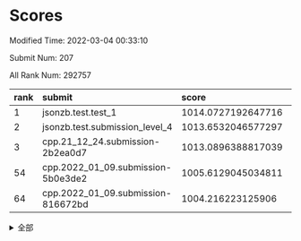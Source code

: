# Scores

Modified Time: 2022-03-04 00:33:10

Submit Num: 207

All Rank Num: 292757

| rank |               submit               |       score        |       sigma        | pk_num |
| :--- | :--------------------------------- | :----------------- | :----------------- | :----- |
| 1    | jsonzb.test.test_1                 | 1014.0727192647716 | 0.8120988011639011 | 5655   |
| 2    | jsonzb.test.submission_level_4     | 1013.6532046577297 | 0.835750173563898  | 5655   |
| 3    | cpp.21_12_24.submission-2b2ea0d7   | 1013.0896388817039 | 0.7690202579847171 | 5649   |
| 54   | cpp.2022_01_09.submission-5b0e3de2 | 1005.6129045034811 | 0.728378375762158  | 5658   |
| 64   | cpp.2022_01_09.submission-816672bd | 1004.216223125906  | 0.7079570277266019 | 5653   |


<details>
<summary>全部</summary>

| rank |                 submit                 |       score        |       sigma        | pk_num |
| :--- | :------------------------------------- | :----------------- | :----------------- | :----- |
| 1    | jsonzb.test.test_1                     | 1014.0727192647716 | 0.8120988011639011 | 5655   |
| 2    | jsonzb.test.submission_level_4         | 1013.6532046577297 | 0.835750173563898  | 5655   |
| 3    | cpp.21_12_24.submission-2b2ea0d7       | 1013.0896388817039 | 0.7690202579847171 | 5649   |
| 4    | gobigger.level_3.submission_level_3_30 | 1011.3807045166824 | 0.7587548526698571 | 5656   |
| 5    | gobigger.level_3.submission_level_3_38 | 1011.1251282939149 | 0.7597242379352517 | 5662   |
| 6    | gobigger.level_3.submission_level_3_42 | 1011.124176637414  | 0.7548084348871686 | 5651   |
| 7    | gobigger.level_3.submission_level_3_31 | 1010.8633700297031 | 0.7660433098520517 | 5656   |
| 8    | gobigger.level_3.submission_level_3_29 | 1010.851839375589  | 0.7642900553039439 | 5652   |
| 9    | gobigger.level_3.submission_level_3_4  | 1010.8455022241935 | 0.7607678459576401 | 5657   |
| 10   | gobigger.level_3.submission_level_3_47 | 1010.8078939611971 | 0.7560516190357532 | 5657   |
| 11   | gobigger.level_3.submission_level_3_14 | 1010.7408835037812 | 0.7459354658682448 | 5657   |
| 12   | gobigger.level_3.submission_level_3_39 | 1010.6622412983586 | 0.7846654064127025 | 5659   |
| 13   | gobigger.level_3.submission_level_3_16 | 1010.5527164433983 | 0.7552677264363148 | 5653   |
| 14   | gobigger.level_3.submission_level_3_13 | 1010.5394072904876 | 0.7634566703110871 | 5651   |
| 15   | gobigger.level_3.submission_level_3_7  | 1010.5213015248123 | 0.7589092789941174 | 5660   |
| 16   | gobigger.level_3.submission_level_3_3  | 1010.5134258269155 | 0.7614177115913503 | 5659   |
| 17   | gobigger.level_3.submission_level_3_20 | 1010.4933870614456 | 0.7671848879416073 | 5657   |
| 18   | gobigger.level_3.submission_level_3_35 | 1010.476008935426  | 0.7689951008888284 | 5658   |
| 19   | gobigger.level_3.submission_level_3_11 | 1010.4280755293139 | 0.7624808477296386 | 5648   |
| 20   | gobigger.level_3.submission_level_3_36 | 1010.3990392936178 | 0.7689270333463515 | 5659   |
| 21   | gobigger.level_3.submission_level_3_2  | 1010.3075258716906 | 0.8048480284098051 | 5654   |
| 22   | gobigger.level_3.submission_level_3_27 | 1010.2769721440184 | 0.7528486558419725 | 5655   |
| 23   | gobigger.level_3.submission_level_3_41 | 1010.1820545475482 | 0.7570389446735051 | 5653   |
| 24   | gobigger.level_3.submission_level_3_18 | 1010.1371557519788 | 0.7476965075363592 | 5655   |
| 25   | gobigger.level_3.submission_level_3_46 | 1010.111872244246  | 0.7701680247976772 | 5660   |
| 26   | gobigger.level_3.submission_level_3_6  | 1010.0194507802673 | 0.7489893823261011 | 5657   |
| 27   | gobigger.level_3.submission_level_3_8  | 1010.0096224239886 | 0.7679013097867446 | 5661   |
| 28   | gobigger.level_3.submission_level_3_45 | 1010.0046364798657 | 0.7636930939589692 | 5656   |
| 29   | gobigger.level_3.submission_level_3_49 | 1009.9937456103227 | 0.7580430871241015 | 5651   |
| 30   | gobigger.level_3.submission_level_3_43 | 1009.9888205982448 | 0.7802556343613362 | 5658   |
| 31   | gobigger.level_3.submission_level_3_25 | 1009.9775958684386 | 0.7704322074909835 | 5657   |
| 32   | gobigger.level_3.submission_level_3_10 | 1009.975996598183  | 0.7675287535755222 | 5660   |
| 33   | gobigger.level_3.submission_level_3_0  | 1009.9685324414727 | 0.7824456907274002 | 5652   |
| 34   | gobigger.level_3.submission_level_3_15 | 1009.9410751212035 | 0.7453187922576551 | 5650   |
| 35   | gobigger.level_3.submission_level_3_1  | 1009.9384211956824 | 0.7774636940748384 | 5652   |
| 36   | gobigger.level_3.submission_level_3_12 | 1009.9225706009788 | 0.7756639356693263 | 5661   |
| 37   | gobigger.level_3.submission_level_3_26 | 1009.9163347147098 | 0.7558479782471168 | 5656   |
| 38   | gobigger.level_3.submission_level_3_19 | 1009.8950026777292 | 0.74336081729164   | 5656   |
| 39   | gobigger.level_3.submission_level_3_33 | 1009.8703485077979 | 0.7661378730225888 | 5653   |
| 40   | gobigger.level_3.submission_level_3_5  | 1009.7480224006276 | 0.7565022241920754 | 5656   |
| 41   | gobigger.level_3.submission_level_3_17 | 1009.7380834827514 | 0.7521260498272778 | 5657   |
| 42   | gobigger.level_3.submission_level_3_9  | 1009.6915858781274 | 0.7692848453742891 | 5664   |
| 43   | gobigger.level_3.submission_level_3_32 | 1009.6325701182291 | 0.7879808650971997 | 5660   |
| 44   | gobigger.level_3.submission_level_3_34 | 1009.6227235428196 | 0.7421143646206702 | 5659   |
| 45   | gobigger.level_3.submission_level_3_40 | 1009.5148930236153 | 0.8049934350464535 | 5660   |
| 46   | gobigger.level_3.submission_level_3_23 | 1009.3890637001103 | 0.7574504282783511 | 5654   |
| 47   | gobigger.level_3.submission_level_3_22 | 1009.3472512644186 | 0.7732822763636653 | 5655   |
| 48   | gobigger.level_3.submission_level_3_21 | 1009.318886128959  | 0.7680031422893021 | 5652   |
| 49   | gobigger.level_3.submission_level_3_28 | 1009.2888697688925 | 0.7438024241347261 | 5658   |
| 50   | gobigger.level_3.submission_level_3_37 | 1009.1165772379059 | 0.7599222418137358 | 5659   |
| 51   | gobigger.level_3.submission_level_3_24 | 1009.092762123959  | 0.7559952414833224 | 5656   |
| 52   | gobigger.level_3.submission_level_3_44 | 1009.0333596097464 | 0.7435988539900225 | 5660   |
| 53   | gobigger.level_3.submission_level_3_48 | 1008.8277177450074 | 0.7580058664199962 | 5659   |
| 54   | cpp.2022_01_09.submission-5b0e3de2     | 1005.6129045034811 | 0.728378375762158  | 5658   |
| 55   | gobigger.level_1.submission_level_1_4  | 1004.7068028257689 | 0.7322968431738914 | 5656   |
| 56   | gobigger.level_1.submission_level_1_31 | 1004.5950688665444 | 0.725108711198111  | 5657   |
| 57   | gobigger.level_1.submission_level_1_40 | 1004.5690368546691 | 0.7368564591555665 | 5658   |
| 58   | gobigger.level_1.submission_level_1_3  | 1004.5357145963275 | 0.7195801124173066 | 5655   |
| 59   | gobigger.level_1.submission_level_1_27 | 1004.4427793772277 | 0.711590607388314  | 5655   |
| 60   | gobigger.level_1.submission_level_1_16 | 1004.4355240540449 | 0.7243047791944516 | 5660   |
| 61   | gobigger.level_1.submission_level_1_24 | 1004.4304378660802 | 0.7224566207969892 | 5661   |
| 62   | gobigger.level_1.submission_level_1_38 | 1004.3129201002765 | 0.7205359673864062 | 5661   |
| 63   | gobigger.level_1.submission_level_1_12 | 1004.2651661465233 | 0.7306963260894663 | 5657   |
| 64   | cpp.2022_01_09.submission-816672bd     | 1004.216223125906  | 0.7079570277266019 | 5653   |
| 65   | gobigger.level_1.submission_level_1_29 | 1004.0133608218769 | 0.7184429086017652 | 5656   |
| 66   | gobigger.level_1.submission_level_1_39 | 1003.9868740945136 | 0.7240789382366458 | 5660   |
| 67   | gobigger.level_1.submission_level_1_13 | 1003.8976616808176 | 0.7195727786169348 | 5658   |
| 68   | gobigger.level_1.submission_level_1_41 | 1003.7764600973127 | 0.7209343409072078 | 5660   |
| 69   | gobigger.level_1.submission_level_1_34 | 1003.7658303517721 | 0.7171788469172274 | 5657   |
| 70   | gobigger.level_1.submission_level_1_21 | 1003.662854453833  | 0.7234058444591301 | 5661   |
| 71   | gobigger.level_1.submission_level_1_11 | 1003.6625379008062 | 0.7436637176669945 | 5656   |
| 72   | gobigger.level_1.submission_level_1_22 | 1003.6221228552729 | 0.7124505618992601 | 5661   |
| 73   | gobigger.level_1.submission_level_1_26 | 1003.604169362451  | 0.7187062840334185 | 5661   |
| 74   | gobigger.level_1.submission_level_1_6  | 1003.5513758656323 | 0.7103033430413919 | 5658   |
| 75   | gobigger.level_1.submission_level_1_18 | 1003.5139318862324 | 0.7455358413826689 | 5656   |
| 76   | gobigger.level_1.submission_level_1_47 | 1003.5037725716692 | 0.7181221465171068 | 5654   |
| 77   | gobigger.level_1.submission_level_1_48 | 1003.4188337158953 | 0.7139363602621039 | 5662   |
| 78   | gobigger.level_1.submission_level_1_49 | 1003.330473823635  | 0.7195960424796333 | 5655   |
| 79   | gobigger.level_1.submission_level_1_42 | 1003.2970844478076 | 0.7192234402614963 | 5657   |
| 80   | gobigger.level_1.submission_level_1_17 | 1003.1693314732298 | 0.7211292356458875 | 5653   |
| 81   | gobigger.level_1.submission_level_1_9  | 1003.1329813507903 | 0.7140997809165898 | 5661   |
| 82   | gobigger.level_1.submission_level_1_23 | 1003.1319065104203 | 0.7125052501195682 | 5651   |
| 83   | gobigger.level_1.submission_level_1_7  | 1003.129587575436  | 0.7274949093113998 | 5656   |
| 84   | gobigger.level_1.submission_level_1_20 | 1003.0839310971303 | 0.7147692484485281 | 5663   |
| 85   | gobigger.level_1.submission_level_1_15 | 1003.0673949427542 | 0.7217132268428228 | 5659   |
| 86   | gobigger.level_1.submission_level_1_25 | 1003.053329792194  | 0.7155363193862682 | 5653   |
| 87   | gobigger.level_1.submission_level_1_2  | 1002.9848902456323 | 0.7110970512477026 | 5657   |
| 88   | gobigger.level_1.submission_level_1_35 | 1002.960026372421  | 0.7100747487283566 | 5653   |
| 89   | gobigger.level_1.submission_level_1_8  | 1002.9563169690981 | 0.7203134337604528 | 5659   |
| 90   | gobigger.level_1.submission_level_1_28 | 1002.9411219482772 | 0.7231611976607776 | 5659   |
| 91   | gobigger.level_1.submission_level_1_5  | 1002.882418828653  | 0.7249724121265289 | 5658   |
| 92   | gobigger.level_1.submission_level_1_37 | 1002.8326114865248 | 0.7203360266124579 | 5654   |
| 93   | gobigger.level_1.submission_level_1_0  | 1002.8261064739802 | 0.7143258052548516 | 5656   |
| 94   | gobigger.level_1.submission_level_1_45 | 1002.7527254033947 | 0.718448209448055  | 5655   |
| 95   | gobigger.level_1.submission_level_1_30 | 1002.6680627577805 | 0.7243544151237088 | 5654   |
| 96   | gobigger.level_1.submission_level_1_19 | 1002.6370104175749 | 0.7283056970976768 | 5657   |
| 97   | gobigger.level_1.submission_level_1_44 | 1002.5239607559553 | 0.7157496402658954 | 5657   |
| 98   | gobigger.level_1.submission_level_1_33 | 1002.5085273429845 | 0.717997944291353  | 5658   |
| 99   | gobigger.level_1.submission_level_1_46 | 1002.4684597276589 | 0.7162101769707329 | 5657   |
| 100  | gobigger.level_1.submission_level_1_1  | 1002.4189100262843 | 0.7211409361348503 | 5659   |
| 101  | gobigger.level_1.submission_level_1_32 | 1002.41794201859   | 0.7192903887924611 | 5656   |
| 102  | gobigger.level_1.submission_level_1_10 | 1002.2096463238513 | 0.7144306993463386 | 5657   |
| 103  | gobigger.level_1.submission_level_1_36 | 1002.1732513630097 | 0.7110948867463036 | 5655   |
| 104  | gobigger.level_1.submission_level_1_14 | 1002.1271039813627 | 0.7221060433321173 | 5653   |
| 105  | gobigger.level_1.submission_level_1_43 | 1001.984730388739  | 0.718320400975353  | 5652   |
| 106  | gobigger.random.submission_random_5    | 997.2835365763511  | 0.7109889940018226 | 5658   |
| 107  | gobigger.random.submission_random_32   | 997.087339813418   | 0.6969765767407323 | 5658   |
| 108  | gobigger.random.submission_random_28   | 996.960196823717   | 0.7166724210530961 | 5651   |
| 109  | gobigger.random.submission_random_49   | 996.8736218384191  | 0.7089391998837813 | 5655   |
| 110  | gobigger.random.submission_random_43   | 996.8226339949701  | 0.7135069562757022 | 5659   |
| 111  | gobigger.random.submission_random_8    | 996.8186637136188  | 0.7125942550096355 | 5660   |
| 112  | gobigger.random.submission_random_27   | 996.6530349194414  | 0.7123790584658456 | 5657   |
| 113  | gobigger.random.submission_random_26   | 996.5624390389308  | 0.696617346648945  | 5659   |
| 114  | gobigger.random.submission_random_41   | 996.5248737405236  | 0.7112148725658536 | 5655   |
| 115  | gobigger.random.submission_random_9    | 996.4179968263892  | 0.7134936284410279 | 5656   |
| 116  | gobigger.random.submission_random_30   | 996.4173497276412  | 0.7057706977446253 | 5659   |
| 117  | gobigger.random.submission_random_19   | 996.4113031527858  | 0.7027785555798982 | 5658   |
| 118  | gobigger.random.submission_random_38   | 996.3924026736997  | 0.7287340071964236 | 5658   |
| 119  | gobigger.random.submission_random_36   | 996.3484342814295  | 0.7121335702511606 | 5666   |
| 120  | gobigger.random.submission_random_35   | 996.2418428365183  | 0.7212982074356421 | 5662   |
| 121  | gobigger.random.submission_random_37   | 996.1719767116865  | 0.7089539312980975 | 5660   |
| 122  | gobigger.random.submission_random_33   | 996.1435942492275  | 0.7354619347937355 | 5660   |
| 123  | gobigger.random.submission_random_11   | 996.0100994251226  | 0.7074880127918812 | 5656   |
| 124  | gobigger.random.submission_random_7    | 995.960355327731   | 0.705347705148111  | 5659   |
| 125  | gobigger.random.submission_random_13   | 995.9499039049008  | 0.7119268493406298 | 5656   |
| 126  | gobigger.random.submission_random_10   | 995.9370656420749  | 0.7205756046482729 | 5657   |
| 127  | gobigger.random.submission_random_1    | 995.9325188269977  | 0.7139256332307866 | 5659   |
| 128  | gobigger.random.submission_random_44   | 995.8122534032356  | 0.7121232842275277 | 5658   |
| 129  | gobigger.random.submission_random_46   | 995.7950527310504  | 0.7038159499123287 | 5653   |
| 130  | gobigger.random.submission_random_15   | 995.7330833001415  | 0.7144599936306798 | 5657   |
| 131  | gobigger.random.submission_random_17   | 995.7319995957375  | 0.7154937931492682 | 5656   |
| 132  | gobigger.random.submission_random_25   | 995.7116535298937  | 0.6993351600235275 | 5655   |
| 133  | gobigger.random.submission_random_12   | 995.6839562589246  | 0.7053075676173445 | 5659   |
| 134  | gobigger.random.submission_random_14   | 995.6724157175533  | 0.7011002378056879 | 5655   |
| 135  | gobigger.random.submission_random_31   | 995.6345054202482  | 0.7099780768035366 | 5661   |
| 136  | gobigger.random.submission_random_4    | 995.6074072891577  | 0.7099151716076834 | 5659   |
| 137  | gobigger.random.submission_random_2    | 995.5952456025991  | 0.7208521735319544 | 5652   |
| 138  | gobigger.random.submission_random_6    | 995.5837297991907  | 0.7228467154151381 | 5657   |
| 139  | gobigger.random.submission_random_39   | 995.5481294930295  | 0.7111174955371627 | 5655   |
| 140  | gobigger.random.submission_random_40   | 995.5343678825328  | 0.7129023529698256 | 5656   |
| 141  | gobigger.random.submission_random_3    | 995.5116339420663  | 0.6955100618606108 | 5653   |
| 142  | gobigger.random.submission_random_48   | 995.5029221471149  | 0.7251726592156386 | 5658   |
| 143  | gobigger.random.submission_random_20   | 995.4924646690639  | 0.7203148750645434 | 5660   |
| 144  | gobigger.random.submission_random_42   | 995.4239929789     | 0.698548315792029  | 5661   |
| 145  | gobigger.random.submission_random_16   | 995.397842313249   | 0.7083589035054201 | 5658   |
| 146  | gobigger.random.submission_random_22   | 995.3665921881341  | 0.7387206373607915 | 5660   |
| 147  | gobigger.random.submission_random_23   | 995.2523822049529  | 0.7092712560228932 | 5660   |
| 148  | gobigger.random.submission_random_47   | 995.2091998739967  | 0.7052257580475866 | 5655   |
| 149  | gobigger.random.submission_random_24   | 995.2051243685538  | 0.7140578173692096 | 5661   |
| 150  | gobigger.random.submission_random_45   | 995.0199102157457  | 0.7142206571476037 | 5660   |
| 151  | gobigger.random.submission_random_18   | 995.0015409367434  | 0.7193635283934527 | 5655   |
| 152  | gobigger.random.submission_random_21   | 994.9714790066453  | 0.7143415180660496 | 5656   |
| 153  | gobigger.random.submission_random_34   | 994.9143658670924  | 0.712219253368174  | 5660   |
| 154  | gobigger.random.submission_random_29   | 994.3559093594913  | 0.719508545635139  | 5658   |
| 155  | gobigger.random.submission_random_0    | 993.8852299600293  | 0.7133906873486484 | 5658   |
| 156  | gobigger.level_2.submission_level_2_17 | 993.8235917358281  | 0.7376476308658463 | 5658   |
| 157  | gobigger.level_2.submission_level_2_19 | 993.7579275418536  | 0.7242945870606137 | 5654   |
| 158  | gobigger.level_2.submission_level_2_45 | 993.6364068063366  | 0.7292796852502006 | 5659   |
| 159  | gobigger.level_2.submission_level_2_24 | 993.5089668644024  | 0.7413585201094873 | 5661   |
| 160  | gobigger.level_2.submission_level_2_37 | 993.3482346106924  | 0.7294003378883099 | 5663   |
| 161  | gobigger.level_2.submission_level_2_35 | 993.3048651129416  | 0.7394768478617826 | 5659   |
| 162  | gobigger.level_2.submission_level_2_48 | 993.275220623276   | 0.7286029652492257 | 5659   |
| 163  | gobigger.level_2.submission_level_2_40 | 993.0384791354195  | 0.7441427602698125 | 5660   |
| 164  | gobigger.level_2.submission_level_2_18 | 992.9794753702895  | 0.7300777096957035 | 5654   |
| 165  | gobigger.level_2.submission_level_2_31 | 992.9664604224672  | 0.7420457774215173 | 5661   |
| 166  | gobigger.level_2.submission_level_2_12 | 992.8471262051759  | 0.7306086817490323 | 5654   |
| 167  | gobigger.level_2.submission_level_2_29 | 992.8329165548893  | 0.730953251989461  | 5662   |
| 168  | gobigger.level_2.submission_level_2_38 | 992.7882896840038  | 0.7397573438291722 | 5654   |
| 169  | gobigger.level_2.submission_level_2_13 | 992.7467348414785  | 0.7350243032191442 | 5657   |
| 170  | gobigger.level_2.submission_level_2_30 | 992.7420531664235  | 0.7381073105301182 | 5652   |
| 171  | gobigger.level_2.submission_level_2_0  | 992.6921273782539  | 0.7510968651695579 | 5661   |
| 172  | gobigger.level_2.submission_level_2_32 | 992.6345442863653  | 0.7429951988951682 | 5659   |
| 173  | gobigger.level_2.submission_level_2_25 | 992.5888983728408  | 0.7368791157265691 | 5658   |
| 174  | gobigger.level_2.submission_level_2_28 | 992.4767892307666  | 0.7414977054946839 | 5661   |
| 175  | gobigger.level_2.submission_level_2_21 | 992.4436391878411  | 0.7465022660071694 | 5660   |
| 176  | gobigger.level_2.submission_level_2_41 | 992.2144728885935  | 0.7499550301675184 | 5660   |
| 177  | gobigger.level_2.submission_level_2_33 | 992.1580350825401  | 0.7273799673326979 | 5659   |
| 178  | gobigger.level_2.submission_level_2_1  | 992.1121908497591  | 0.7496979393494769 | 5658   |
| 179  | gobigger.level_2.submission_level_2_36 | 992.1013645887482  | 0.7228890273553751 | 5656   |
| 180  | gobigger.level_2.submission_level_2_11 | 991.9835068922034  | 0.7442626789789895 | 5657   |
| 181  | gobigger.level_2.submission_level_2_4  | 991.9170238588804  | 0.7446175753309893 | 5654   |
| 182  | gobigger.level_2.submission_level_2_15 | 991.8982970968968  | 0.733464815043754  | 5654   |
| 183  | gobigger.level_2.submission_level_2_42 | 991.8466047958108  | 0.7439504588409714 | 5649   |
| 184  | gobigger.level_2.submission_level_2_26 | 991.7882791110301  | 0.734799050913457  | 5659   |
| 185  | gobigger.level_2.submission_level_2_44 | 991.6354037425339  | 0.752723212660645  | 5663   |
| 186  | gobigger.level_2.submission_level_2_27 | 991.6197629132416  | 0.7415045203653987 | 5654   |
| 187  | gobigger.level_2.submission_level_2_2  | 991.6041399646749  | 0.7353417477308849 | 5656   |
| 188  | gobigger.level_2.submission_level_2_14 | 991.5960055183748  | 0.7562679623502679 | 5654   |
| 189  | gobigger.level_2.submission_level_2_3  | 991.4507739951467  | 0.7614986592559345 | 5657   |
| 190  | gobigger.level_2.submission_level_2_16 | 991.3965467479276  | 0.7577220492188443 | 5655   |
| 191  | gobigger.level_2.submission_level_2_20 | 991.3484528866902  | 0.7581800379252237 | 5659   |
| 192  | gobigger.level_2.submission_level_2_39 | 991.2146683399121  | 0.7703421138841466 | 5659   |
| 193  | gobigger.level_2.submission_level_2_22 | 991.2006096506309  | 0.7607878113863665 | 5659   |
| 194  | gobigger.level_2.submission_level_2_46 | 991.1540048143501  | 0.7437401492725741 | 5655   |
| 195  | gobigger.level_2.submission_level_2_34 | 991.0428327302418  | 0.7684784688503004 | 5657   |
| 196  | gobigger.level_2.submission_level_2_23 | 990.9844960297125  | 0.7427440328039208 | 5662   |
| 197  | gobigger.level_2.submission_level_2_5  | 990.9177862776015  | 0.7727334703876615 | 5657   |
| 198  | gobigger.level_2.submission_level_2_47 | 990.914459708612   | 0.7583499237179824 | 5665   |
| 199  | gobigger.level_2.submission_level_2_43 | 990.8354473342994  | 0.7768939354414992 | 5661   |
| 200  | gobigger.level_2.submission_level_2_49 | 990.7003364460945  | 0.7443842705085418 | 5657   |
| 201  | gobigger.level_2.submission_level_2_8  | 990.6778615668104  | 0.7593930036891712 | 5658   |
| 202  | gobigger.level_2.submission_level_2_9  | 990.6475358694062  | 0.7726788667097768 | 5654   |
| 203  | gobigger.level_2.submission_level_2_7  | 990.4827694467924  | 0.7606369860505174 | 5659   |
| 204  | gobigger.level_2.submission_level_2_6  | 990.3684968612693  | 0.7440268935387332 | 5653   |
| 205  | gobigger.level_2.submission_level_2_10 | 989.8525007821708  | 0.7741331331028519 | 5656   |
| 206  | gobigger.none.submission_none_0        | 978.3642185566907  | 1.2377121247877467 | 5659   |
| 207  | gobigger.none.submission_none_1        | 975.8298225619     | 1.4975594617330046 | 5664   |

</details>